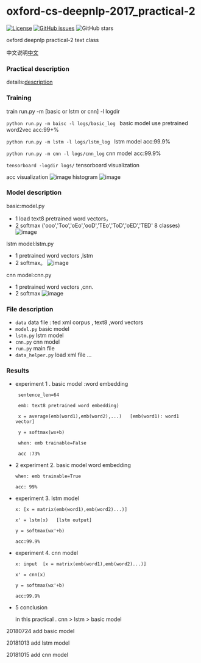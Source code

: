# oxford-cs-deepnlp-2017_practical-2

[![License](https://img.shields.io/badge/License-Apache%202.0-brightgreen.svg)](https://opensource.org/licenses/Apache-2.0)
[![GitHub issues](https://img.shields.io/github/issues/zhyq/oxford-cs-deepnlp-2017_practical-2.svg)](https://github.com/zhyq/oxford-cs-deepnlp-2017_practical-2/issues)
![GitHub stars](https://img.shields.io/github/stars/zhyq/oxford-cs-deepnlp-2017_practical-2.svg)

  
  oxford deepnlp practical-2 text class

  中文说明[中文](https://github.com/zhyq/oxford-cs-deepnlp-2017_practical-2/blob/master/README_zh.md)


### Practical description
   details:[description](https://github.com/oxford-cs-deepnlp-2017/practical-2)

### Training
train run.py -m [basic or lstm or cnn] -l logdir

`python run.py -m baisc -l logs/basic_log ` basic model use pretrained word2vec   acc:99+%

`python run.py -m lstm -l logs/lstm_log `  lstm model acc:99.9%

`python run.py -m cnn -l logs/cnn_log`   cnn model acc:99.9%

`tensorboard -logdir logs/` tensorboard visualization 
 
 acc visualization
![image](https://raw.githubusercontent.com/zhyq/oxford-cs-deepnlp-2017_practical-2/master/png/acc.png)
 histogram
![image](https://raw.githubusercontent.com/zhyq/oxford-cs-deepnlp-2017_practical-2/master/png/histogram.png)


### Model description

basic:model.py
* 1 load text8 pretrained word vectors，
* 2 softmax  ('ooo','Too','oEo','ooD','TEo','ToD','oED','TED' 8 classes)
![image](https://raw.githubusercontent.com/zhyq/oxford-cs-deepnlp-2017_practical-2/master/png/model.png)

lstm model:lstm.py
* 1 pretrained word vectors ,lstm 
* 2 softmax。
![image](https://raw.githubusercontent.com/zhyq/oxford-cs-deepnlp-2017_practical-2/master/png/lstm.png)

cnn model:cnn.py
* 1 pretrained word vectors ,cnn.
* 2 softmax
![image](https://raw.githubusercontent.com/zhyq/oxford-cs-deepnlp-2017_practical-2/master/png/cnn.png)

### File description
 
 * `data` data file : ted xml corpus , text8 ,word vectors
 * `model.py` basic model
 * `lstm.py`  lstm model
 * `cnn.py` cnn model
 * `run.py` main file
 * `data_helper.py` load xml file ... 

### Results
  
  * experiment 1 . basic model :word embedding 
     
     ```
      sentence_len=64 
      
      emb: text8 pretrained word embedding)
      
      x = average(emb(word1),emb(word2),...)   [emb(word1): word1 vector]
      
      y = softmax(wx+b)
      
      when: emb trainable=False
      
      acc :73%
      ```

  * 2 experiment 2. basic model  word embedding
      
      ```
      when: emb trainable=True
      
      acc: 99%
      ```

  * experiment 3. lstm model
      
      ```
      x: [x = matrix(emb(word1),emb(word2)...)]
      
      x' = lstm(x)   [lstm output]
      
      y = softmax(wx'+b)
      
      acc:99.9%
      ```

  * experiment 4. cnn model
      
      ```
      x: input  [x = matrix(emb(word1),emb(word2)...)]
      
      x' = cnn(x)   
      
      y = softmax(wx'+b)
      
      acc:99.9%
      ```

   * 5 conclusion
  
       in this practical . cnn > lstm > basic model

20180724 add basic model

20181013 add lstm model

20181015 add cnn model



